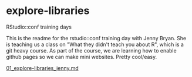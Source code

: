 # explore-libraries
RStudio::conf training days

This is the readme for the rstudio::conf training day with Jenny Bryan. She is teaching us a class on "What they didn't teach you about R", which is a git heavy course. As part of the course, we are learning how to enable github pages so we can make mini websites. Pretty cool/easy. 

[01_explore-libraries_jenny.md](01_explore-libraries_jenny.md)